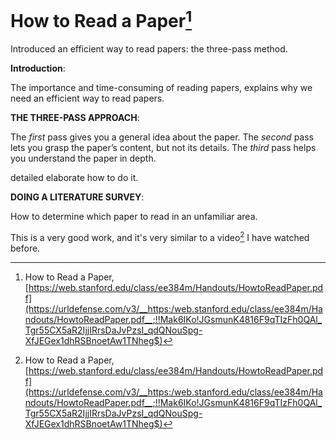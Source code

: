 # How to Read a Paper[^1]

Introduced an efficient way to read papers: the three-pass method.

**Introduction**: 

The importance and time-consuming of reading papers, explains why we need an efficient way to read papers.

**THE THREE-PASS APPROACH**: 

The *first* pass gives you a general idea about the paper. The *second* pass lets you grasp the paper’s content, but not its details. The *third* pass helps you understand the paper in depth.

detailed elaborate how to do it. 

**DOING A LITERATURE SURVEY**:

How to determine which paper to read in an unfamiliar area.



This is a very good work, and it's very similar to a video[^1] I have watched before. 



[^1]: How to Read a Paper, [https://web.stanford.edu/class/ee384m/Handouts/HowtoReadPaper.pdf](https://urldefense.com/v3/__https:/web.stanford.edu/class/ee384m/Handouts/HowtoReadPaper.pdf__;!!Mak6IKo!JGsmunK4816F9qTIzFh0QAl_Tgr55CX5aR2IjjIRrsDaJvPzsI_qdQNouSpg-XfJEGex1dhRSBnoetAw1TNheg$)
[^2]: https://www.bilibili.com/video/BV1H44y1t75x/?spm_id_from=333.1387.collection.video_card.click&amp;vd_source=c78e36117913d8047d79be34ab257bec


